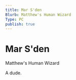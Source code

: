 ```yaml
---
title: Mar S'den
Blurb: Matthew's Human Wizard
Type: PC
publish: true
---
```


# Mar S'den

Matthew's Human Wizard

A dude.
